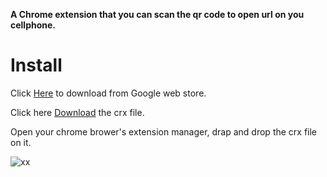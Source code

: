 **A Chrome extension that you can scan the qr code to open url on you
cellphone.**

Install
=====
Click [Here](https://chrome.google.com/webstore/detail/scanme/cchegmecehnbcgpmmnanfmdecgehokch) to download from Google web store.

Click here [Download](https://raw.githubusercontent.com/lerry/ScanMe/master/crx/ScanMe-0.0.6.crx) the crx file.

Open your chrome brower's extension manager, drap and drop the crx file on it.



![xx](http://ww2.sinaimg.cn/large/6bd9aef7gw1enwek6ieroj20m00lc77r.jpg)
